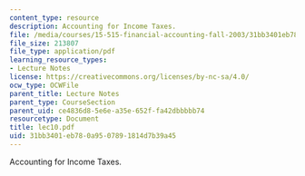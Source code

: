 ```yaml
---
content_type: resource
description: Accounting for Income Taxes.
file: /media/courses/15-515-financial-accounting-fall-2003/31bb3401eb780a9507891814d7b39a45_lec10.pdf
file_size: 213807
file_type: application/pdf
learning_resource_types:
- Lecture Notes
license: https://creativecommons.org/licenses/by-nc-sa/4.0/
ocw_type: OCWFile
parent_title: Lecture Notes
parent_type: CourseSection
parent_uid: ce4836d8-5e6e-a35e-652f-fa42dbbbbb74
resourcetype: Document
title: lec10.pdf
uid: 31bb3401-eb78-0a95-0789-1814d7b39a45
---
```

Accounting for Income Taxes.